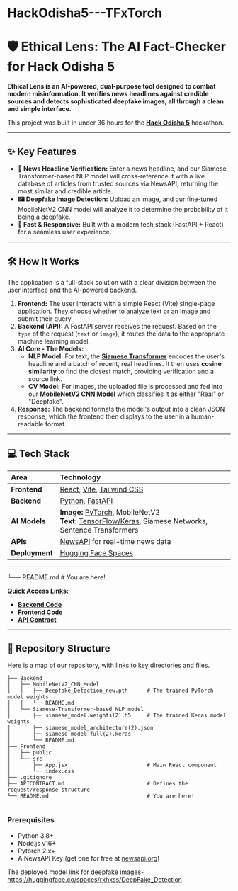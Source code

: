 # HackOdisha5---TFxTorch
# 🛡️ Ethical Lens: The AI Fact-Checker for Hack Odisha 5



**Ethical Lens is an AI-powered, dual-purpose tool designed to combat modern misinformation. It verifies news headlines against credible sources and detects sophisticated deepfake images, all through a clean and simple interface.**

This project was built in under 36 hours for the **[Hack Odisha 5](https://hackodisha-4.devfolio.co/overview)** hackathon.

---

## ✨ Key Features

* **📰 News Headline Verification:** Enter a news headline, and our Siamese Transformer-based NLP model will cross-reference it with a live database of articles from trusted sources via NewsAPI, returning the most similar and credible article.
* **🖼️ Deepfake Image Detection:** Upload an image, and our fine-tuned MobileNetV2 CNN model will analyze it to determine the probability of it being a deepfake.
* **🚀 Fast & Responsive:** Built with a modern tech stack (FastAPI + React) for a seamless user experience.

---

## 🛠️ How It Works

The application is a full-stack solution with a clear division between the user interface and the AI-powered backend.

1.  **Frontend:** The user interacts with a simple React (Vite) single-page application. They choose whether to analyze text or an image and submit their query.
2.  **Backend (API):** A FastAPI server receives the request. Based on the `type` of the request (`text` or `image`), it routes the data to the appropriate machine learning model.
3.  **AI Core - The Models:**
    * **NLP Model:** For text, the **[Siamese Transformer](./Backend/Siamese-Transformer-based%20NLP%20model/)** encodes the user's headline and a batch of recent, real headlines. It then uses **cosine similarity** to find the closest match, providing verification and a source link.
    * **CV Model:** For images, the uploaded file is processed and fed into our **[MobileNetV2 CNN Model](./Backend/MobileNetV2_CNN_Model/)** which classifies it as either "Real" or "Deepfake".
4.  **Response:** The backend formats the model's output into a clean JSON response, which the frontend then displays to the user in a human-readable format.

---

## 💻 Tech Stack

| Area      | Technology                                                                                                                                                                                             |
| :-------- | :----------------------------------------------------------------------------------------------------------------------------------------------------------------------------------------------------- |
| **Frontend** | [React](https://reactjs.org/), [Vite](https://vitejs.dev/), [Tailwind CSS](https://tailwindcss.com/)                                                                                                     |
| **Backend** | [Python](https://www.python.org/), [FastAPI](https://fastapi.tiangolo.com/)                                                                                                                             |
| **AI Models** | **Image:** [PyTorch](https://pytorch.org/), MobileNetV2 <br> **Text:** [TensorFlow/Keras](https://www.tensorflow.org/), Siamese Networks, Sentence Transformers                                              |
| **APIs** | [NewsAPI](https://newsapi.org/) for real-time news data                                                                                                                                                |
| **Deployment**| [Hugging Face Spaces](https://huggingface.co/spaces)                                                                                                                                                   |

---
└── README.md                               # You are here!


**Quick Access Links:**
* [**Backend Code**](./Backend/)
* [**Frontend Code**](./Frontend/)
* [**API Contract**](./APICONTRACT.md)

---


## 📂 Repository Structure

Here is a map of our repository, with links to key directories and files.
```
├── Backend
│   ├── MobileNetV2_CNN_Model
│   │   ├── Deepfake_Detection_new.pth      # The trained PyTorch model weights
│   │   └── README.md
│   └── Siamese-Transformer-based NLP model
│       ├── siamese_model.weights(2).h5     # The trained Keras model weights
│       ├── siamese_model_architecture(2).json
│       ├── siamese_model_full(2).keras
│       └── README.md
├── Frontend
│   ├── public
│   └── src
│       ├── App.jsx                         # Main React component
│       └── index.css
├── .gitignore
├── APICONTRACT.md                          # Defines the request/response structure
└── README.md                               # You are here!


```
### Prerequisites

* Python 3.8+
* Node.js v16+
* Pytorch 2.x+
* A NewsAPI Key (get one for free at [newsapi.org](https://newsapi.org/))


The deployed model link for deepfake images-https://huggingface.co/spaces/rxhxss/DeepFake_Detection
